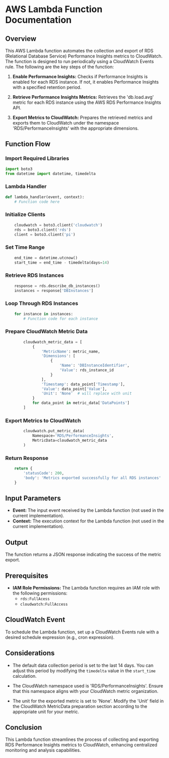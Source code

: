 # AWS Lambda Function Documentation

## Overview

This AWS Lambda function automates the collection and export of RDS (Relational Database Service) Performance Insights metrics to CloudWatch. The function is designed to run periodically using a CloudWatch Events rule. The following are the key steps of the function:

1. **Enable Performance Insights:** Checks if Performance Insights is enabled for each RDS instance. If not, it enables Performance Insights with a specified retention period.

2. **Retrieve Performance Insights Metrics:** Retrieves the 'db.load.avg' metric for each RDS instance using the AWS RDS Performance Insights API.

3. **Export Metrics to CloudWatch:** Prepares the retrieved metrics and exports them to CloudWatch under the namespace 'RDS/PerformanceInsights' with the appropriate dimensions.

## Function Flow

### Import Required Libraries
```python
import boto3
from datetime import datetime, timedelta
```

### Lambda Handler
```python
def lambda_handler(event, context):
    # Function code here
```

### Initialize Clients
```python
    cloudwatch = boto3.client('cloudwatch')
    rds = boto3.client('rds')
    client = boto3.client('pi')
```

### Set Time Range
```python
    end_time = datetime.utcnow()
    start_time = end_time - timedelta(days=14)
```

### Retrieve RDS Instances
```python
    response = rds.describe_db_instances()
    instances = response['DBInstances']
```

### Loop Through RDS Instances
```python
    for instance in instances:
        # Function code for each instance
```

### Prepare CloudWatch Metric Data
```python
        cloudwatch_metric_data = [
            {
                'MetricName': metric_name,
                'Dimensions': [
                    {
                        'Name': 'DBInstanceIdentifier',
                        'Value': rds_instance_id
                    }
                ],
                'Timestamp': data_point['Timestamp'],
                'Value': data_point['Value'],
                'Unit': 'None'  # will replace with unit
            }
            for data_point in metric_data['DataPoints']
        ]
```

### Export Metrics to CloudWatch
```python
        cloudwatch.put_metric_data(
            Namespace='RDS/PerformanceInsights',
            MetricData=cloudwatch_metric_data
        )
```

### Return Response
```python
    return {
        'statusCode': 200,
        'body': 'Metrics exported successfully for all RDS instances'
    }
```

## Input Parameters

- **Event:** The input event received by the Lambda function (not used in the current implementation).
- **Context:** The execution context for the Lambda function (not used in the current implementation).

## Output

The function returns a JSON response indicating the success of the metric export.

## Prerequisites

- **IAM Role Permissions:** The Lambda function requires an IAM role with the following permissions:
  - `rds:FullAcess`
  - `cloudwatch:FullAccess`

## CloudWatch Event

To schedule the Lambda function, set up a CloudWatch Events rule with a desired schedule expression (e.g., cron expression).

## Considerations



- The default data collection period is set to the last 14 days. You can adjust this period by modifying the `timedelta` value in the `start_time` calculation.

- The CloudWatch namespace used is 'RDS/PerformanceInsights'. Ensure that this namespace aligns with your CloudWatch metric organization.

- The unit for the exported metric is set to 'None'. Modify the 'Unit' field in the CloudWatch MetricData preparation section according to the appropriate unit for your metric.

## Conclusion

This Lambda function streamlines the process of collecting and exporting RDS Performance Insights metrics to CloudWatch, enhancing centralized monitoring and analysis capabilities.
